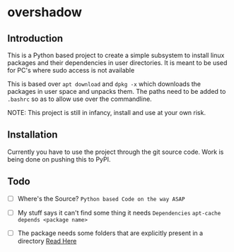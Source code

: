 # overshadow

## Introduction

This is a Python based project to create a simple subsystem to install linux packages and their dependencies in user directories. It is meant to be used for PC's where sudo access is not available

This is based over `apt download` and `dpkg -x` which downloads the packages in user space and unpacks them.
The paths need to be added to `.bashrc` so as to allow use over the commandline.

NOTE: This project is still in infancy, install and use at your own risk.

## Installation

Currently you have to use the project through the git source code. Work is being done on pushing this to PyPI.


## Todo

- [ ] Where's the Source? `Python based Code on the way ASAP`
- [ ] My stuff says it can't find some thing it needs `Dependencies` `apt-cache depends <package name>`
- [ ] The package needs some folders that are explicitly present in a directory [Read Here](https://serverfault.com/questions/135599/ubuntu-can-non-root-user-run-process-in-chroot-jail)



 
